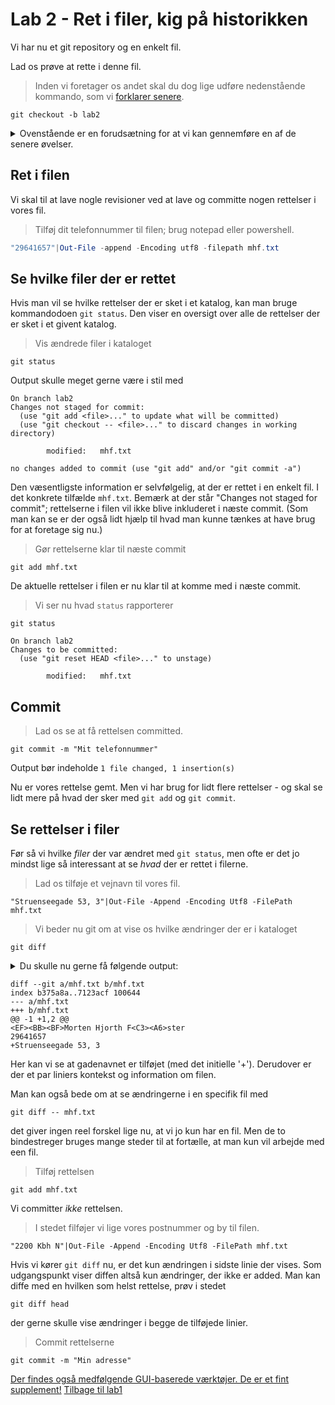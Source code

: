 # Lab 2 - Ret i filer, kig på historikken
Vi har nu et git repository og en enkelt fil. 

Lad os prøve at rette i denne fil. 

> Inden vi foretager os andet skal du dog lige udføre nedenstående kommando, som vi [forklarer senere](lab4.md).

```
git checkout -b lab2
```
<details><summary>Ovenstående er en forudsætning for at vi kan gennemføre en af de senere øvelser.</summary>

 Hvis du udfører nedenstående 
```
git branch 
```
burde du få en indikation af hvad vi har gjort. Output skal være 
```
* lab2
  master
```
der fortæller at vi har to lokale branches og at `lab2` er den aktive, da den er markeret med * 
</details>

## Ret i filen
Vi skal til at lave nogle revisioner ved at lave og committe nogen rettelser i vores fil. 

> Tilføj dit telefonnummer til filen; brug notepad eller powershell. 
```powershell
"29641657"|Out-File -append -Encoding utf8 -filepath mhf.txt
```
## Se hvilke filer der er rettet 
Hvis man vil se hvilke rettelser der er sket i et katalog, kan man bruge kommandodoen `git status`. Den viser en oversigt over alle de rettelser der er sket i et givent katalog. 

> Vis ændrede filer i kataloget
```
git status 
```
Output skulle meget gerne være i stil med 

    On branch lab2
    Changes not staged for commit:
      (use "git add <file>..." to update what will be committed)
      (use "git checkout -- <file>..." to discard changes in working directory)
     
            modified:   mhf.txt
     
    no changes added to commit (use "git add" and/or "git commit -a")

Den væsentligste information er selvfølgelig, at der er rettet i en enkelt fil. I det konkrete tilfælde `mhf.txt`. Bemærk at der står "Changes not staged for commit"; rettelserne i filen vil ikke blive inkluderet i næste commit. (Som man kan se er der også lidt hjælp til hvad man kunne tænkes at have brug for at foretage sig nu.)

> Gør rettelserne klar til næste commit 
```
git add mhf.txt
```
De aktuelle rettelser i filen er nu klar til at komme med i næste commit. 

> Vi ser nu hvad `status` rapporterer 
```
git status 
```
    On branch lab2
    Changes to be committed:
      (use "git reset HEAD <file>..." to unstage)
    
            modified:   mhf.txt
    
    
## Commit 
> Lad os se at få rettelsen committed.
```
git commit -m "Mit telefonnummer"
``` 
Output bør indeholde `1 file changed, 1 insertion(s)`

Nu er vores rettelse gemt. Men vi har brug for lidt flere rettelser - og skal se lidt mere på hvad der sker med `git add` og `git commit`.

## Se rettelser i filer
Før så vi hvilke *filer* der var ændret med `git status`, men ofte er det jo mindst lige så interessant at se *hvad* der er rettet i filerne. 

> Lad os tilføje et vejnavn til vores fil. 

```
"Struenseegade 53, 3"|Out-File -Append -Encoding Utf8 -FilePath mhf.txt
``` 

> Vi beder nu git om at vise os hvilke ændringer der er i kataloget
```
git diff
```
<details><summary>Du skulle nu gerne få følgende output: </summary>
Hvis du får en besked i stil med 
```
diff --git a/mhf.txt b/mhf.txt
index b375a8a..5d29466 100644
Binary files a/mhf.txt and b/mhf.txt differ
```
hvor det mest interessante er "Binary files [..] differ", er det fordi Windows har begavet os med en BOM (byte-order-marker) i starten af vores meget korte fil, der får git til at tro det er en binær fil. 

Man kan bruge filen `.gitattributes` til at pege git i den rigtige retning. 

Konkret kan man tilføje nedenstående linie til `.gitattributes` for at sikre at diffs bliver vist i et læsbart format: 
```
\*.txt diff
```
</details>

    diff --git a/mhf.txt b/mhf.txt
    index b375a8a..7123acf 100644
    --- a/mhf.txt
    +++ b/mhf.txt
    @@ -1 +1,2 @@
    <EF><BB><BF>Morten Hjorth F<C3><A6>ster
    29641657
    +Struenseegade 53, 3

Her kan vi se at gadenavnet er tilføjet (med det initielle '+'). Derudover er der et par liniers kontekst og information om filen. 

Man kan også bede om at se ændringerne i en specifik fil med 
```
git diff -- mhf.txt
```
det giver ingen reel forskel lige nu, at vi jo kun har en fil. Men de to bindestreger bruges mange steder til at fortælle, at man kun vil arbejde med een fil. 

> Tilføj rettelsen 
```
git add mhf.txt
```
Vi committer *ikke* rettelsen. 

> I stedet filføjer vi lige vores postnummer og by til filen.
```
"2200 Kbh N"|Out-File -Append -Encoding Utf8 -FilePath mhf.txt
```

Hvis vi kører `git diff` nu, er det kun ændringen i sidste linie der vises. Som udgangspunkt viser diffen altså kun ændringer, der ikke er added. Man kan diffe med en hvilken som helst rettelse, prøv i stedet 
```
git diff head
```
der gerne skulle vise ændringer i begge de tilføjede linier. 

> Commit rettelserne 

```
git commit -m "Min adresse"
```



[Der findes også medfølgende GUI-baserede værktøjer. De er et fint supplement!](lab3.md)
[Tilbage til lab1](lab1.md)
